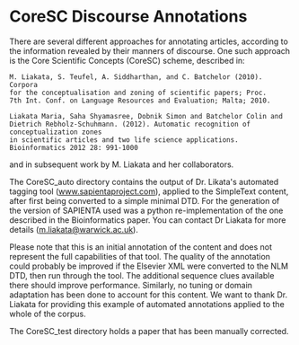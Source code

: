 # CoreSC Discourse Annotations

There are several different approaches for annotating articles,
according to the information revealed by their manners of discourse.
One such approach is the
Core Scientific Concepts (CoreSC) scheme, described in:

	M. Liakata, S. Teufel, A. Siddharthan, and C. Batchelor (2010). Corpora
	for the conceptualisation and zoning of scientific papers; Proc.
	7th Int. Conf. on Language Resources and Evaluation; Malta; 2010.

	Liakata Maria, Saha Shyamasree, Dobnik Simon and Batchelor Colin and 
	Dietrich Rebholz-Schuhmann. (2012). Automatic recognition of conceptualization zones 
	in scientific articles and two life science applications. Bioinformatics 2012 28: 991-1000

and in subsequent work by M. Liakata and her collaborators.

The CoreSC_auto directory contains the output of Dr. Likata's automated
tagging tool (www.sapientaproject.com), applied to the SimpleText content, after first being converted to a simple minimal DTD.
For the generation of the version of SAPIENTA used was a python re-implementation of the one described in the Bioinformatics paper.
You can contact Dr Liakata for more details (m.liakata@warwick.ac.uk).

Please note that this is an initial annotation of the content and does not represent the full
capabilities of that tool. The quality of the annotation could probably
be improved if the Elsevier XML were converted to the NLM DTD, then run
through the tool. The additional sequence clues available there should
improve performance. Similarly, no tuning or domain adaptation has been done to account for
this content. We want to thank Dr. Liakata for providing this example of
automated annotations applied to the whole of the corpus.

The CoreSC_test directory holds a paper that has been manually
corrected.
